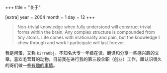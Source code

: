 +++
title = "关于"

[extra]
year = 2004
month = 1
day = 12
+++

> Non-trivial knowledge when fully understood will construct trivial forms within the brain, Any complex structure is compounded from tiny atoms. Life comes with irrationality and pain, but the knowledge I chew through and work I participate will last forever.

我是闲蛋，又称 `kirraObj`。不知名大专一年级在读。翻译和分享一些感兴趣的文章。喜欢毛茸茸的动物，目前我在进行我的第三段全职（创业）工作，跟认识很久的哥们做一些[有趣的事情](https://www.bilibili.com/video/BV18Q4y1J7H6)。